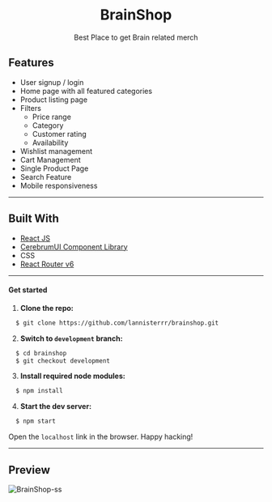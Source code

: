 <div align="center">
<h1 align="center">BrainShop</h1>
<p align="center">Best Place to get Brain related merch</p>


</div>

## Features

- User signup / login
- Home page with all featured categories
- Product listing page
- Filters
  - Price range
  - Category
  - Customer rating
  - Availability
- Wishlist management
- Cart Management
- Single Product Page
- Search Feature 
- Mobile responsiveness
---

## Built With

- [React JS](https://reactjs.org/)
- [CerebrumUI Component Library](https://cerebrumui.netlify.app/)
- CSS
- [React Router v6](https://reactrouter.com/)

---

#### Get started

1. **Clone the repo:**
```bash
  $ git clone https://github.com/lannisterrr/brainshop.git
```
2. **Switch to `development` branch:**
```bash
  $ cd brainshop
  $ git checkout development
```
3. **Install required node modules:**
```bash
  $ npm install
```
4. **Start the dev server:**
```bash
  $ npm start
```
Open the `localhost` link in the browser.
Happy hacking!

---

## Preview

![BrainShop-ss](https://i.ibb.co/WkQwFFw/Screenshot-2022-04-06-161453.jpg)

